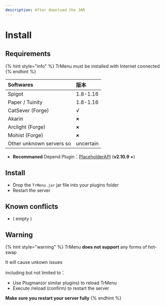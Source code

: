 ```yaml
---
description: After download the JAR
---
```


# Install

## Requirements

{% hint style="info" %}
TrMenu must be installed with Internet connected
{% endhint %}

| Softwares | 版本 |
| :--- | :--- |
| Spigot | 1.8-1.16 |
| Paper / Tuinity | 1.8-1.16 |
| CatSever \(Forge\) | √ |
| Akarin | **×** |
| Arclight \(Forge\) | **×** |
| Mohist \(Forge\) | **×** |
| Other unknown servers so | uncertain |

* **Recommaned** Depend Plugin：[PlaceholderAPI](http://ci.extendedclip.com/job/PlaceholderAPI/) \(**v2.10.9 +**\)

## Install

* Drop the `TrMenu.jar` jar file into your plugins folder
* Restart the server

## Known conflicts

* \( empty \)

## Warning

{% hint style="warning" %}
TrMenu **does not support** any forms of hot-swap

It will cause unkown issues

including but not limited to：

* Use Plugman\(or similar plugins\) to reload TrMenu
* Execute /reload \(confirm\) to restart the server

**Make sure you restart your server fully**
{% endhint %}

